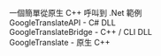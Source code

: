 一個簡單從原生 C++ 呼叫到 .Net 範例  
GoogleTranslateAPI - C# DLL  
GoogleTranslateBridge - C++ / CLI DLL  
GoogleTranslate - 原生 C++